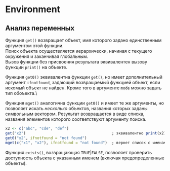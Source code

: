 # Environment

## Анализ переменных
Функция `get()` возвращает объект, имя которого задано единственным аргументом этой функции.\
Поиск объекта осуществляется иерархически, начиная с текущего окружения и заканчивая глобальным.\
Вызов функции без присвоения результата эквивалентен вызову функции `print()` на объекте.

Функция `get0()` эквивалентна функции `get()`, но имеет дополнительный аргумент `ifnotfound`, задающий возвращаемый функцией объект, если искомый объект не найден. Кроме того в аргументе `mode` можно задать тип обоъекта.\

Функция `mget()` аналогична функции `get0()` и имеет те же аргументы, но позволяет искать _несколько_ объектов, названия которых заданы символьным вектором. Результат возвращается в виде списка, названия элементов которого соответствуют аргументу поиска.
```r
x2 <- c("abc", "cde", "def")  
get("x2")                                      ; эквивалентно print(x2)
get0("x2", ifnotfound = "not found")
mget(c("x1", "x2"), ifnotfound = "not found")  ; вернет список с именами элементов "x1" и "x2"
```
Функция `exists()`, возвращающая `TRUE`|`FALSE`, позволяет проверить доступность объекта с указанным именем (включая предопределенные объекты).
